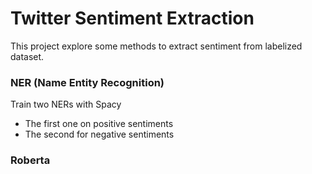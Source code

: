 # Twitter Sentiment Extraction

This project explore some methods to extract sentiment from labelized dataset.

### NER (Name Entity Recognition)
Train two NERs with Spacy
<ul>
	<li>The first one on positive sentiments</li>
	<li>The second for negative sentiments</li>
</ul>

### Roberta 
